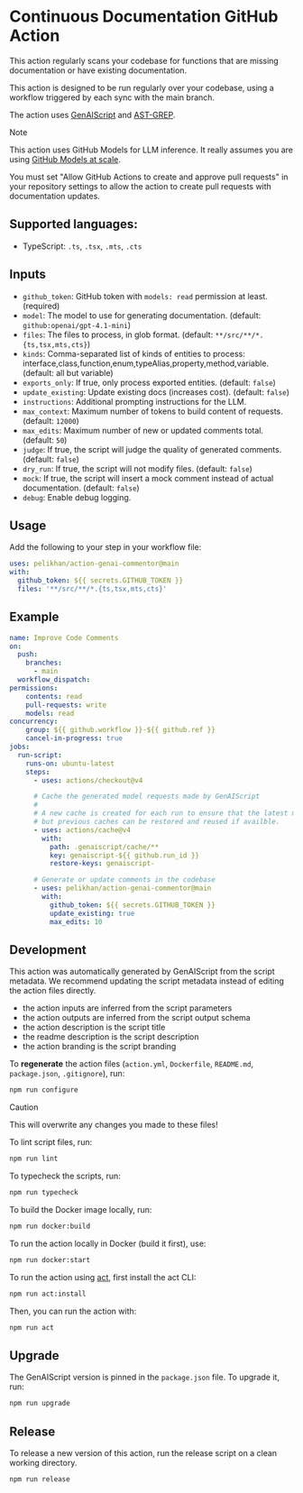 # Continuous Documentation GitHub Action

This action regularly scans your codebase for functions that are missing documentation or have existing documentation.

This action is designed to be run regularly over your codebase, using a workflow triggered by each sync with the main branch.

The action uses [GenAIScript](https://microsoft.github.io/genaiscript/) and [AST-GREP](https://ast-grep.github.io/).

> [!NOTE]
> This action uses GitHub Models for LLM inference. It really assumes you are using [GitHub Models at scale](https://docs.github.com/en/github-models/github-models-at-scale/use-models-at-scale).

You must set "Allow GitHub Actions to create and approve pull requests" in your repository settings to allow the action to create pull requests with documentation updates.

## Supported languages:

- TypeScript: `.ts`, `.tsx`, `.mts`, `.cts`

## Inputs

- `github_token`: GitHub token with `models: read` permission at least. (required)
- `model`: The model to use for generating documentation. (default: `github:openai/gpt-4.1-mini`)
- `files`: The files to process, in glob format. (default: `**/src/**/*.{ts,tsx,mts,cts}`)
- `kinds`: Comma-separated list of kinds of entities to process: interface,class,function,enum,typeAlias,property,method,variable. (default: all but variable)
- `exports_only`: If true, only process exported entities. (default: `false`)
- `update_existing`: Update existing docs (increases cost). (default: `false`)
- `instructions`: Additional prompting instructions for the LLM.
- `max_context`: Maximum number of tokens to build content of requests. (default: `12000`)
- `max_edits`: Maximum number of new or updated comments total. (default: `50`)
- `judge`: If true, the script will judge the quality of generated comments. (default: `false`)
- `dry_run`: If true, the script will not modify files. (default: `false`)
- `mock`: If true, the script will insert a mock comment instead of actual documentation. (default: `false`)
- `debug`: Enable debug logging.

## Usage

Add the following to your step in your workflow file:

```yaml
uses: pelikhan/action-genai-commentor@main
with:
  github_token: ${{ secrets.GITHUB_TOKEN }}
  files: '**/src/**/*.{ts,tsx,mts,cts}'
```

## Example

```yaml
name: Improve Code Comments
on:
  push:
    branches:
      - main
  workflow_dispatch:
permissions:
    contents: read
    pull-requests: write
    models: read
concurrency:
    group: ${{ github.workflow }}-${{ github.ref }}
    cancel-in-progress: true
jobs:
  run-script:
    runs-on: ubuntu-latest
    steps:
      - uses: actions/checkout@v4

      # Cache the generated model requests made by GenAIScript
      #
      # A new cache is created for each run to ensure that the latest model requests are used,
      # but previous caches can be restored and reused if availble.
      - uses: actions/cache@v4
        with:
          path: .genaiscript/cache/**
          key: genaiscript-${{ github.run_id }}
          restore-keys: genaiscript-

      # Generate or update comments in the codebase
      - uses: pelikhan/action-genai-commentor@main
        with:
          github_token: ${{ secrets.GITHUB_TOKEN }}
          update_existing: true
          max_edits: 10
```

## Development

This action was automatically generated by GenAIScript from the script metadata.
We recommend updating the script metadata instead of editing the action files directly.

- the action inputs are inferred from the script parameters
- the action outputs are inferred from the script output schema
- the action description is the script title
- the readme description is the script description
- the action branding is the script branding

To **regenerate** the action files (`action.yml`, `Dockerfile`, `README.md`, `package.json`, `.gitignore`), run:

```bash
npm run configure
```

> [!CAUTION]
> This will overwrite any changes you made to these files!

To lint script files, run:

```bash
npm run lint
```

To typecheck the scripts, run:
```bash
npm run typecheck
```

To build the Docker image locally, run:
```bash
npm run docker:build
```

To run the action locally in Docker (build it first), use:
```bash
npm run docker:start
```

To run the action using [act](https://nektosact.com/), first install the act CLI:

```bash
npm run act:install
```

Then, you can run the action with:

```bash
npm run act
```

## Upgrade

The GenAIScript version is pinned in the `package.json` file. To upgrade it, run:

```bash
npm run upgrade
```

## Release

To release a new version of this action, run the release script on a clean working directory.

```bash
npm run release
```
